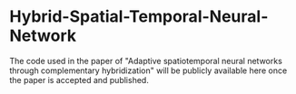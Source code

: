 # Hybrid-Spatial-Temporal-Neural-Network
The code used in the paper of "Adaptive spatiotemporal neural networks through
complementary hybridization" will be publicly available here once the paper is accepted and published.
